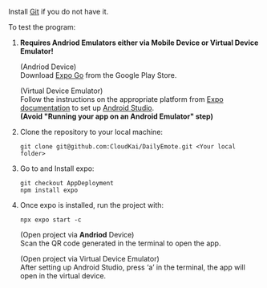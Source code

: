 Install [Git](https://github.com/git-guides/install-git) if you do not have it.

To test the program:

1. **Requires Andriod Emulators either via Mobile Device or Virtual Device Emulator!**

   (Andriod Device)
   <br />
   Download [Expo Go](https://expo.dev/go) from the Google Play Store.
   
   (Virtual Device Emulator)<br />
   Follow the instructions  on the appropriate platform from [Expo documentation](https://docs.expo.dev/get-started/set-up-your-environment/?platform=android&device=simulated&mode=development-build&buildEnv=local) to set up [Android Studio](https://developer.android.com/studio).<br />**(Avoid "Running your app on an Android Emulator" step)**

3. Clone the repository to your local machine:
   ```
   git clone git@github.com:CloudKai/DailyEmote.git <Your local folder>
   ```
4. Go to <Your local folder> and Install expo:
   ```
   git checkout AppDeployment
   npm install expo
   ```
5. Once expo is installed, run the project with:
   ```
   npx expo start -c
   ```
   (Open project via **Andriod** Device)<br />
   Scan the QR code generated in the terminal to open the app.
   
   (Open project via Virtual Device Emulator)<br />
   After setting up Android Studio, press ‘a’ in the terminal, the app will open in the virtual device.
